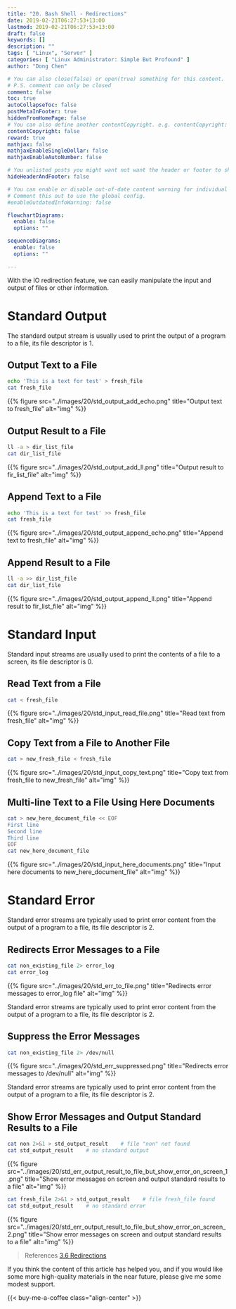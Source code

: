 ```yaml
---
title: "20. Bash Shell - Redirections"
date: 2019-02-21T06:27:53+13:00
lastmod: 2019-02-21T06:27:53+13:00
draft: false
keywords: []
description: ""
tags: [ "Linux", "Server" ]
categories: [ "Linux Administrator: Simple But Profound" ]
author: "Dong Chen"

# You can also close(false) or open(true) something for this content.
# P.S. comment can only be closed
comment: false
toc: true
autoCollapseToc: false
postMetaInFooter: true
hiddenFromHomePage: false
# You can also define another contentCopyright. e.g. contentCopyright: "This is another copyright."
contentCopyright: false
reward: true
mathjax: false
mathjaxEnableSingleDollar: false
mathjaxEnableAutoNumber: false

# You unlisted posts you might want not want the header or footer to show
hideHeaderAndFooter: false

# You can enable or disable out-of-date content warning for individual post.
# Comment this out to use the global config.
#enableOutdatedInfoWarning: false

flowchartDiagrams:
  enable: false
  options: ""

sequenceDiagrams: 
  enable: false
  options: ""

---
```


<!--more-->

With the IO redirection feature, we can easily manipulate the input and output of files or other information.

# Standard Output

The standard output stream is usually used to print the output of a program to a file, its file descriptor is 1.

## Output Text to a File

```bash
echo 'This is a text for test' > fresh_file
cat fresh_file
```

{{% figure src="../images/20/std_output_add_echo.png" title="Output text to fresh_file" alt="img" %}}

## Output Result to a File

```bash
ll -a > dir_list_file
cat dir_list_file
```

{{% figure src="../images/20/std_output_add_ll.png" title="Output result to fir_list_file" alt="img" %}}

## Append Text to a File

```bash
echo 'This is a text for test' >> fresh_file
cat fresh_file
```

{{% figure src="../images/20/std_output_append_echo.png" title="Append text to fresh_file" alt="img" %}}

## Append Result to a File

```bash
ll -a >> dir_list_file
cat dir_list_file
```

{{% figure src="../images/20/std_output_append_ll.png" title="Append result to fir_list_file" alt="img" %}}

# Standard Input

Standard input streams are usually used to print the contents of a file to a screen, its file descriptor is 0.

## Read Text from a File

```bash
cat < fresh_file
```

{{% figure src="../images/20/std_input_read_file.png" title="Read text from fresh_file" alt="img" %}}

## Copy Text from a File to Another File

```bash
cat > new_fresh_file < fresh_file
```

{{% figure src="../images/20/std_input_copy_text.png" title="Copy text from fresh_file to new_fresh_file" alt="img" %}}

## Multi-line Text to a File Using Here Documents

```bash
cat > new_here_document_file << EOF
First line
Second line
Third line
EOF
cat new_here_document_file
```

{{% figure src="../images/20/std_input_here_documents.png" title="Input here documents to new_here_document_file" alt="img" %}}

# Standard Error

Standard error streams are typically used to print error content from the output of a program to a file, its file descriptor is 2.

## Redirects Error Messages to a File

```bash
cat non_existing_file 2> error_log
cat error_log
```

{{% figure src="../images/20/std_err_to_file.png" title="Redirects error messages to error_log file" alt="img" %}}

Standard error streams are typically used to print error content from the output of a program to a file, its file descriptor is 2.

## Suppress the Error Messages

```bash
cat non_existing_file 2> /dev/null
```

{{% figure src="../images/20/std_err_suppressed.png" title="Redirects error messages to /dev/null" alt="img" %}}

Standard error streams are typically used to print error content from the output of a program to a file, its file descriptor is 2.

## Show Error Messages and Output Standard Results to a File

```bash
cat non 2>&1 > std_output_result    # file "non" not found
cat std_output_result    # no standard output
```

{{% figure src="../images/20/std_err_output_result_to_file_but_show_error_on_screen_1.png" title="Show error messages on screen and output standard results to a file" alt="img" %}}

```bash
cat fresh_file 2>&1 > std_output_result    # file fresh_file found
cat std_output_result    # no standard error
```

{{% figure src="../images/20/std_err_output_result_to_file_but_show_error_on_screen_2.png" title="Show error messages on screen and output standard results to a file" alt="img" %}}

> References
> [3.6 Redirections](https://www.gnu.org/software/bash/manual/html_node/Redirections.html#Redirections)

If you think the content of this article has helped you, and if you would like some more high-quality materials in the near future, please give me some modest support.

<!-- Buy Me a Coffee Button -->
{{< buy-me-a-coffee class="align-center" >}}
